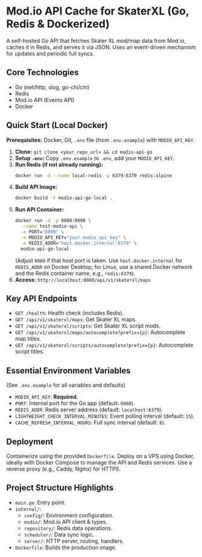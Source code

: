 # Mod.io API Cache for SkaterXL (Go, Redis & Dockerized)

A self-hosted Go API that fetches Skater XL mod/map data from Mod.io, caches it in Redis, and serves it via JSON. Uses an event-driven mechanism for updates and periodic full syncs.

## Core Technologies

- Go (net/http, slog, go-chi/chi)
- Redis
- Mod.io API (Events API)
- Docker

## Quick Start (Local Docker)

**Prerequisites:** Docker, Git, `.env` file (from `.env.example`) with `MODIO_API_KEY`.

1.  **Clone:** `git clone <your_repo_url> && cd modio-api-go`
2.  **Setup `.env`:** Copy `.env.example` to `.env`, add your `MODIO_API_KEY`.
3.  **Run Redis (if not already running):**
    ```bash
    docker run -d --name local-redis -p 6379:6379 redis:alpine
    ```
4.  **Build API Image:**
    ```bash
    docker build -t modio-api-go-local .
    ```
5.  **Run API Container:**
    ```bash
    docker run -d -p 8080:8000 \
      --name test-modio-api \
      -e PORT="8000" \
      -e MODIO_API_KEY="your_modio_api_key" \
      -e REDIS_ADDR="host.docker.internal:6379" \
      modio-api-go-local
    ```
    (Adjust `8080` if that host port is taken. Use `host.docker.internal` for `REDIS_ADDR` on Docker Desktop; for Linux, use a shared Docker network and the Redis container name, e.g., `redis:6379`).
6.  **Access:** `http://localhost:8080/api/v1/skaterxl/maps`

## Key API Endpoints

- `GET /health`: Health check (includes Redis).
- `GET /api/v1/skaterxl/maps`: Get Skater XL maps.
- `GET /api/v1/skaterxl/scripts`: Get Skater XL script mods.
- `GET /api/v1/skaterxl/maps/autocomplete?prefix={p}`: Autocomplete map titles.
- `GET /api/v1/skaterxl/scripts/autocomplete?prefix={p}`: Autocomplete script titles.

## Essential Environment Variables

(See `.env.example` for all variables and defaults)

- `MODIO_API_KEY`: **Required**.
- `PORT`: Internal port for the Go app (default: `8000`).
- `REDIS_ADDR`: Redis server address (default: `localhost:6379`).
- `LIGHTWEIGHT_CHECK_INTERVAL_MINUTES`: Event polling interval (default: `15`).
- `CACHE_REFRESH_INTERVAL_HOURS`: Full sync interval (default: `6`).

## Deployment

Containerize using the provided `Dockerfile`. Deploy on a VPS using Docker, ideally with Docker Compose to manage the API and Redis services. Use a reverse proxy (e.g., Caddy, Nginx) for HTTPS.

## Project Structure Highlights

- `main.go`: Entry point.
- `internal/`:
  - `config/`: Environment configuration.
  - `modio/`: Mod.io API client & types.
  - `repository/`: Redis data operations.
  - `scheduler/`: Data sync logic.
  - `server/`: HTTP server, routing, handlers.
- `Dockerfile`: Builds the production image.
